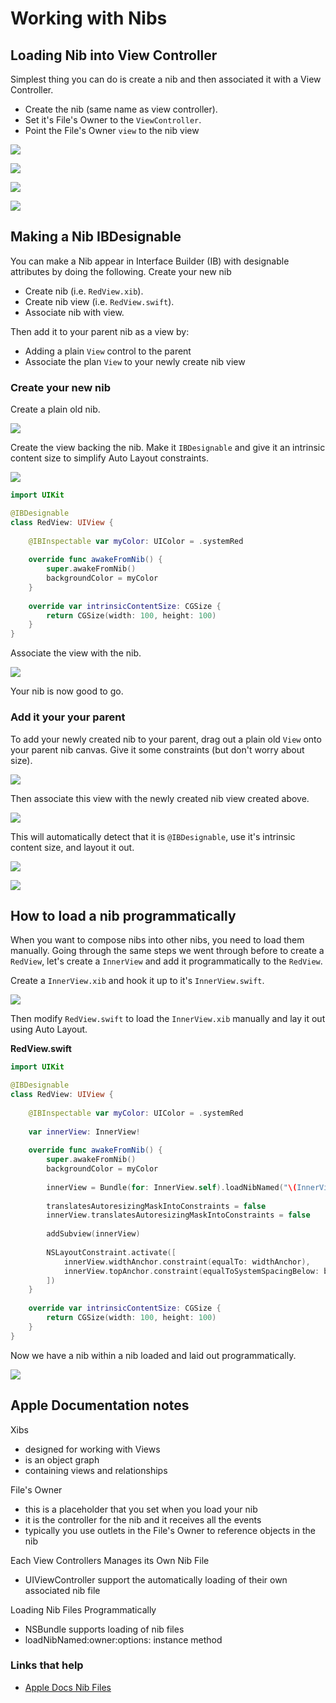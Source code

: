 # Working with Nibs

## Loading Nib into View Controller

Simplest thing you can do is create a nib and then associated it with a View Controller.

- Create the nib (same name as view controller).
- Set it's File's Owner to the `ViewController`.
- Point the File's Owner `view` to the nib view

![](images/a.png)

![](images/b.png)

![](images/c.png)

![](images/d.png)


## Making a Nib IBDesignable

You can make a Nib appear in Interface Builder (IB) with designable attributes by doing the following.
Create your new nib

- Create nib (i.e. `RedView.xib`).
- Create nib view (i.e. `RedView.swift`).
- Associate nib with view.

Then add it to your parent nib as a view by:

- Adding a plain `View` control to the parent
- Associate the plan `View` to your newly create nib view 

### Create your new nib

Create a plain old nib.

![](images/aa.png)

Create the view backing the nib. Make it `IBDesignable` and give it an intrinsic content size to simplify Auto Layout constraints.

![](images/bb.png)

```swift
import UIKit

@IBDesignable
class RedView: UIView {
    
    @IBInspectable var myColor: UIColor = .systemRed
    
    override func awakeFromNib() {
        super.awakeFromNib()
        backgroundColor = myColor
    }
    
    override var intrinsicContentSize: CGSize {
        return CGSize(width: 100, height: 100)
    }
}
```


Associate the view with the nib.

![](images/cc.png)

Your nib is now good to go.

### Add it your your parent

To add your newly created nib to your parent, drag out a plain old `View` onto your parent nib canvas. Give it some constraints (but don't worry about size).

![](images/dd.png)

Then associate this view with the newly created nib view created above.

![](images/ee.png)

This will automatically detect that it is `@IBDesignable`, use it's intrinsic content size, and layout it out.

![](images/ee.png)

![](images/ff.png)


## How to load a nib programmatically

When you want to compose nibs into other nibs, you need to load them manually. Going through the same steps we went through before to create a `RedView`, let's create a `InnerView` and add it programmatically to the `RedView`.

Create a `InnerView.xib` and hook it up to it's `InnerView.swift`.

![](images/gg.png)

Then modify `RedView.swift` to load the `InnerView.xib` manually and lay it out using Auto Layout.

**RedView.swift**

```swift
import UIKit

@IBDesignable
class RedView: UIView {
    
    @IBInspectable var myColor: UIColor = .systemRed
    
    var innerView: InnerView!
    
    override func awakeFromNib() {
        super.awakeFromNib()
        backgroundColor = myColor
        
        innerView = Bundle(for: InnerView.self).loadNibNamed("\(InnerView.self)", owner: self)![0] as? InnerView
        
        translatesAutoresizingMaskIntoConstraints = false
        innerView.translatesAutoresizingMaskIntoConstraints = false
        
        addSubview(innerView)
        
        NSLayoutConstraint.activate([
            innerView.widthAnchor.constraint(equalTo: widthAnchor),
            innerView.topAnchor.constraint(equalToSystemSpacingBelow: bottomAnchor, multiplier: 2),
        ])
    }
    
    override var intrinsicContentSize: CGSize {
        return CGSize(width: 100, height: 100)
    }
}
```

Now we have a nib within a nib loaded and laid out programmatically.

![](images/hh.png)

## Apple Documentation notes

Xibs

- designed for working with Views
- is an object graph 
- containing views and relationships

File's Owner

- this is a placeholder that you set when you load your nib
- it is the controller for the nib and it receives all the events
- typically you use outlets in the File's Owner to reference objects in the nib

Each View Controllers Manages its Own Nib File

- UIViewController support the automatically loading of their own associated nib file

Loading Nib Files Programmatically

- NSBundle supports loading of nib files
- loadNibNamed:owner:options: instance method


### Links that help
* [Apple Docs Nib Files](https://developer.apple.com/library/archive/documentation/Cocoa/Conceptual/LoadingResources/CocoaNibs/CocoaNibs.html)
